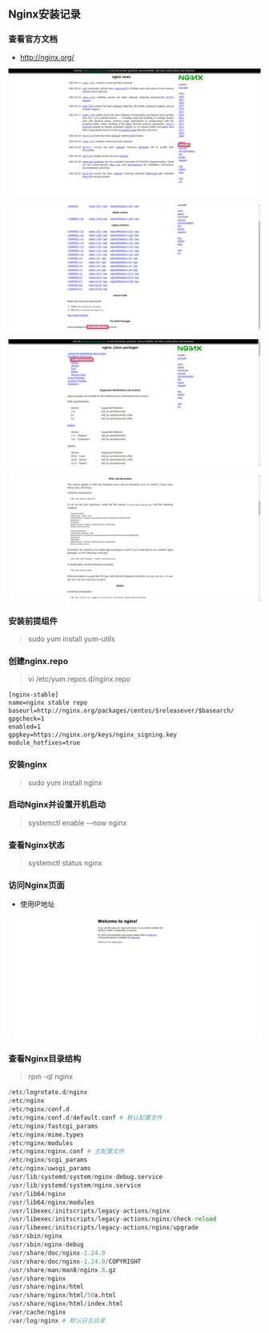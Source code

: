 ## **Nginx安装记录**

### 查看官方文档

- http://nginx.org/

![](assets/Nginx安装记录/1.jpg)

![2](assets/Nginx安装记录/2.jpg)

![3](assets/Nginx安装记录/3.jpg)

![4](assets/Nginx安装记录/4.jpg)

### 安装前提组件

> sudo yum install yum-utils

### 创建nginx.repo

> vi /etc/yum.repos.d/nginx.repo

```
[nginx-stable]
name=nginx stable repo
baseurl=http://nginx.org/packages/centos/$releasever/$basearch/
gpgcheck=1
enabled=1
gpgkey=https://nginx.org/keys/nginx_signing.key
module_hotfixes=true
```

### 安装nginx

> sudo yum install nginx

### 启动Nginx并设置开机启动

> systemctl enable --now nginx

### 查看Nginx状态

> systemctl status nginx

### 访问Nginx页面

- 使用IP地址

![](assets/Nginx安装记录/5.jpg)

### 查看Nginx目录结构

> rpm -ql nginx

```python
/etc/logrotate.d/nginx
/etc/nginx
/etc/nginx/conf.d
/etc/nginx/conf.d/default.conf # 默认配置文件
/etc/nginx/fastcgi_params
/etc/nginx/mime.types
/etc/nginx/modules
/etc/nginx/nginx.conf # 主配置文件
/etc/nginx/scgi_params
/etc/nginx/uwsgi_params
/usr/lib/systemd/system/nginx-debug.service
/usr/lib/systemd/system/nginx.service
/usr/lib64/nginx
/usr/lib64/nginx/modules
/usr/libexec/initscripts/legacy-actions/nginx
/usr/libexec/initscripts/legacy-actions/nginx/check-reload
/usr/libexec/initscripts/legacy-actions/nginx/upgrade
/usr/sbin/nginx
/usr/sbin/nginx-debug
/usr/share/doc/nginx-1.24.0
/usr/share/doc/nginx-1.24.0/COPYRIGHT
/usr/share/man/man8/nginx.8.gz
/usr/share/nginx
/usr/share/nginx/html
/usr/share/nginx/html/50x.html
/usr/share/nginx/html/index.html
/var/cache/nginx
/var/log/nginx # 默认日志目录
```

